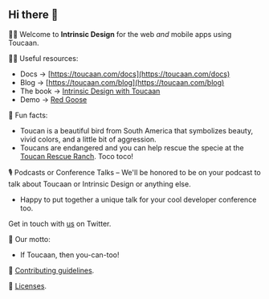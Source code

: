 ## Hi there 👋

🙋‍♀️ Welcome to **Intrinsic Design** for the web _and_ mobile apps using Toucaan. 



👩‍💻 Useful resources:

- Docs → [https://toucaan.com/docs](https://toucaan.com/docs)
- Blog → [https://toucaan.com/blog](https://toucaan.com/blog)
- The book → [Intrinsic Design with Toucaan](https://bubblin.io/cover/the-toucaan-framework-by-marvin-danig#frontmatter)
- Demo → [Red Goose](https://goose.red)

🍿 Fun facts:
- Toucan is a beautiful bird from South America that symbolizes beauty, vivid colors, and a little bit of aggression.
- Toucans are endangered and you can help rescue the specie at the [Toucan Rescue Ranch](https://toucanrescueranch.org). Toco toco!

🎙 Podcasts or Conference Talks
– We'll be honored to be on your podcast to talk about Toucaan or Intrinsic Design or anything else. 
- Happy to put together a unique talk for your cool developer conference too. 

Get in touch with [us](https://twitter.com/marvindanig) on Twitter. 

🗿 Our motto:
- If Toucaan, then you-can-too!

🌈 [Contributing guidelines](https://github.com/Toucaan/toucaan/blob/master/CONTRIBUTING.md).

📌 [Licenses](https://github.com/Toucaan/toucaan/blob/master/LICENSE.md).



